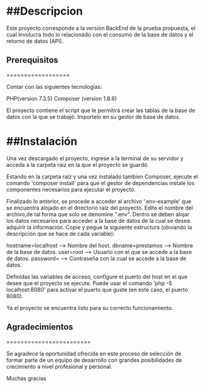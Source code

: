 ##Descripcion
=================

Este proyecto corresponde a la versión BackEnd de la prueba propuesta, el cual involucra todo lo relacionado con el consumo de la base de datos y el retorno de datos (API).

## Prerequisitos
==================

Contar con las siguientes tecnologías:

PHP(version 7.3.5)
Composer (version 1.8.6)

El proyecto contiene el script que le permitirá crear las tablas de la base de datos con la que se trabajó. Importelo en su gestor de base de datos.

##Instalación
====================

Una vez descargado el proyecto, ingrese a la terminal de su servidor y acceda a la carpeta raiz en la que el proyecto se guardó.

Estando en la carpeta raíz y una vez instalado tambien Composer, ejecute el comando 'composer install' para que el gestor de dependencias instale los componentes necesarios para ejecutar el proyecto.

Finalizado lo anterior, se procede a acceder al archivo '.env-example' que se encuentra alojado en el directorio raíz del proyecto. Edite el nombre del archivo,de tal forma que solo se denomine ".env". Dentro se deben alojar los datos necesarios para acceder a la base de datos de la cual se desea adquirir la información. Copie y pegue la siguiente estructura (obviando la descripción que se hace de cada variable):

hostname=localhost --> Nombre del host.
dbname=prestamos   --> Nombre de la base de datos.
user=root          --> Usuario con el que se accede a la base de datos.
password=          --> Contraseña con la cual se accede a la base de datos.

Definidas las variables de acceso, configure el puerto del host en el que desee que el proyecto se ejecute. Puede usar el comando 'php -S localhost:8080' para activar el puerto que guste (en este caso, el puerto 8080).

Ya el proyecto se encuentra listo para su correcto funcionamiento.

## Agradecimientos
========================

Se agradece la oportunidad ofrecida en este proceso de selección de formar parte de un equipo de desarrollo con grandes posibilidades de crecimiento a nivel profesional y personal.

Muchas gracias
